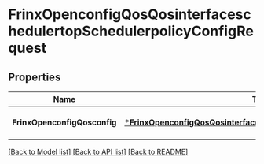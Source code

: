 # FrinxOpenconfigQosQosinterfaceschedulertopSchedulerpolicyConfigRequest

## Properties
Name | Type | Description | Notes
------------ | ------------- | ------------- | -------------
**FrinxOpenconfigQosconfig** | [***FrinxOpenconfigQosQosinterfaceschedulertopSchedulerpolicyConfig**](frinx.openconfig.qos.qosinterfaceschedulertop.schedulerpolicy.Config.md) |  | [optional] [default to null]

[[Back to Model list]](../README.md#documentation-for-models) [[Back to API list]](../README.md#documentation-for-api-endpoints) [[Back to README]](../README.md)


